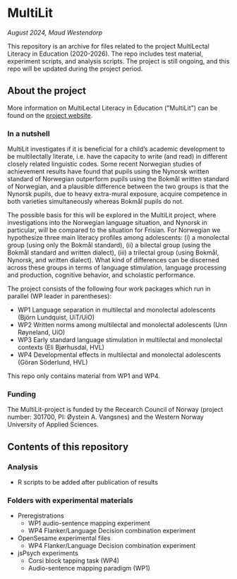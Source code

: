 # MultiLit
*August 2024, Maud Westendorp*

This repository is an archive for files related to the project MultiLectal Literacy in Education (2020-2026). The repo includes test material, experiment scripts, and analysis scripts. The project is still ongoing, and this repo will be updated during the project period.

## About the project
More information on MultiLectal Literacy in Education ("MultiLit") can be found on the [project website](https://www.hvl.no/en/multilit/).

### In a nutshell
MultiLit investigates if it is beneficial for a child’s academic development to be multilectally literate, i.e. have the capacity to write (and read) in different closely related linguistic codes. Some recent Norwegian studies of achievement results have found that pupils using the Nynorsk written standard of Norwegian outperform pupils using the Bokmål written standard of Norwegian, and a plausible difference between the two groups is that the Nynorsk pupils, due to heavy extra-mural exposure, acquire competence in both varieties simultaneously whereas Bokmål pupils do not.

The possible basis for this will be explored in the MultiLit project, where investigations into the Norwegian language situation, and Nynorsk in particular, will be compared to the situation for Frisian. For Norwegian we hypothesize three main literacy profiles among adolescents: (i) a monolectal group (using only the Bokmål standard), (ii) a bilectal group (using the Bokmål standard and written dialect), (iii) a trilectal group (using Bokmål, Nynorsk, and written dialect). What kind of differences can be discerned across these groups in terms of language stimulation, language processing and production, cognitive behavior, and scholastic performance. 

The project consists of the following four work packages which run in parallel (WP leader in parentheses):

+ WP1 Language separation in multilectal and monolectal adolescents (Björn Lundquist, UiT/UiO)
+ WP2 Written norms among multilectal and monolectal adolescents (Unn Røyneland, UiO)
+ WP3 Early standard language stimulation in multilectal and monolectal contexts (Eli Bjørhusdal, HVL)
+ WP4 Developmental effects in multilectal and monolectal adolescents (Göran Söderlund, HVL)

This repo only contains material from WP1 and WP4.

### Funding
The MultiLit-project is funded by the Recearch Council of Norway (project number: 301700, PI: Øystein A. Vangsnes) and the Western Norway University of Applied Sciences.

## Contents of this repository
### Analysis
+ R scripts to be added after publication of results

### Folders with experimental materials
+ Preregistrations
    - WP1 audio-sentence mapping experiment
    - WP4 Flanker/Language Decision combination experiment
+ OpenSesame experimental files
    - WP4 Flanker/Language Decision combination experiment
+ jsPsych experiments
    - Corsi block tapping task (WP4)
    - Audio-sentence mapping paradigm (WP1)
  


